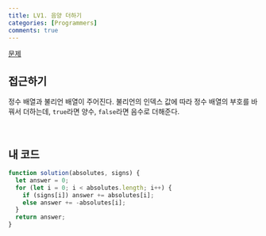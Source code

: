```yaml
---
title: LV1. 음양 더하기
categories: [Programmers]
comments: true
---
```


[문제](https://programmers.co.kr/learn/courses/30/lessons/76501)

## 접근하기

정수 배열과 불리언 배열이 주어진다. 불리언의 인덱스 값에 따라 정수 배열의 부호를 바꿔서 더하는데, `true`라면 양수, `false`라면 음수로 더해준다.

<br>

## 내 코드

```js
function solution(absolutes, signs) {
  let answer = 0;
  for (let i = 0; i < absolutes.length; i++) {
    if (signs[i]) answer += absolutes[i];
    else answer += -absolutes[i];
  }
  return answer;
}
```
